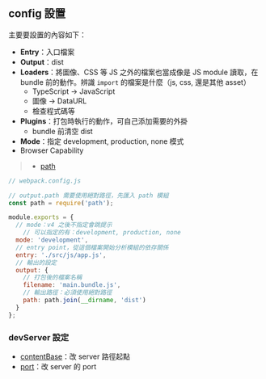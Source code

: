 ## config 設置
主要要設置的內容如下：
- **Entry**：入口檔案
- **Output**：dist
- **Loaders**：將圖像、CSS 等 JS 之外的檔案也當成像是 JS module 讀取，在 bundle 前的動作。辨識 `import` 的檔案是什麼（js, css, 還是其他 asset）
	- TypeScript -> JavaScript
	- 圖像 -> DataURL
	- 檢查程式碼等
- **Plugins**：打包時執行的動作，可自己添加需要的外掛
	- bundle 前清空 dist
- **Mode**：指定 development, production, none 模式
- Browser Capability

>- [path](path.md)


```js
// webpack.config.js

// output.path 需要使用絕對路徑，先匯入 path 模組
const path = require('path');

module.exports = {
  // mode：v4 之後不指定會跳提示
	// 可以指定的有：development, production, none
  mode: 'development',
  // entry point，從這個檔案開始分析模組的依存關係
  entry: './src/js/app.js',
  // 輸出的設定
  output: {
    // 打包後的檔案名稱
    filename: 'main.bundle.js',
    // 輸出路徑：必須使用絕對路徑
    path: path.join(__dirname, 'dist')
  }
};
```

### devServer 設定
- [contentBase](contentBase.md)：改 server 路徑起點
- [port](port.md)：改 server 的 port